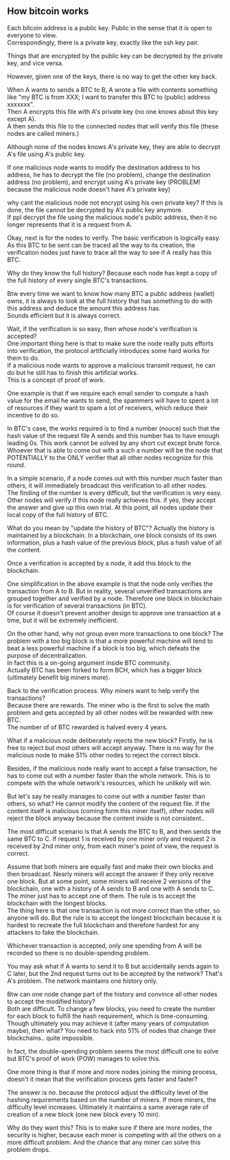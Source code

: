 How bitcoin works
-------------------------------

Each bitcoin address is a public key.
Public in the sense that it is open to everyone to view.  
Correspondingly, there is a private key, exactly like the ssh key pair.

Things that are encrypted by the public key can be decrypted by the private key,
and vice versa.

However, given one of the keys, there is no way to get the other key back.

When A wants to sends a BTC to B,
A wrote a file with contents something like "my BTC is from XXX; I want to transfer this BTC to (public) address xxxxxxx".  
Then A encrypts this file with A's private key (no one knows about this key except A).  
A then sends this file to the connected nodes that will verify this file (these nodes are called miners.)

Although none of the nodes knows A's private key, they are able to decrypt A's file using A's public key.

If one malicious node wants to modify the destination address to his address, he has to decrypt the file (no problem),
change the destination address (no problem),
and encrypt using A's private key (PROBLEM! because the malicious node doesn't have A's private key)

why cant the malicious node not encrypt using his own private key?
If this is done, the file cannot be decrypted by A's public key anymore.  
If ppl decrypt the file using the malicious node's public address, then it no longer represents that it is a request from A.

Okay, next is for the nodes to verify.
The basic verification is logically easy.
As this BTC to be sent can be traced all the way to its creation, the verification nodes just have to trace all the way to see if A really has this BTC.

Why do they know the full history?
Because each node has kept a copy of the full history of every single BTC's transactions.

Btw every time we want to know how many BTC a public address (wallet) owns, it is always to look at the full history that has something to do with this address
and deduce the amount this address has.  
Sounds efficient but it is always correct.

Wait, if the verification is so easy, then whose node's verification is accepted?  
One important thing here is that to make sure the node really puts efforts into verification,
the protocol artificially introduces some hard works for them to do.  
If a malicious node wants to approve a malicious transmit request, he can do but he still has to finish this artificial works.  
This is a concept of proof of work.

One example is that if we require each email sender to compute a hash value for the email he wants to send,
the spammers will have to spent a lot of resources if they want to spam a lot of receivers, which reduce their incentive to do so.

In BTC's case, the works required is to find a number (nouce) such that the hash value of the request file A sends and this number has to have enough leading 0s.
This work cannot be solved by any short cut except brute force.
Whoever that is able to come out with a such a number will be the node that POTENTIALLY to the ONLY verifier that all other nodes recognize for this round.

In a simple scenario, if a node comes out with this number much faster than others, it will immediately broadcast this verification to all other nodes.  
The finding of the number is every difficult, but the verification is very easy.
Other nodes will verify if this node really achieves this. if yes, they accept the answer and give up this own trial.
At this point, all nodes update their local copy of the full history of BTC.

What do you mean by "update the history of BTC"?
Actually the history is maintained by a blockchain.
In a blockchain, one block consists of its own information, plus a hash value of the previous block, plus a hash value of all the content. 

Once a verification is accepted by a node, it add this block to the blockchain.

One simplification in the above example is that the node only verifies the transaction from A to B.
But in reality, several unverified transactions are grouped together and verified by a node.
Therefore one block in blockchain is for verification of several transactions (in BTC).  
Of course it doesn't prevent another design to approve one transaction at a time, but it will be extremely inefficient.

On the other hand, why not group even more transactions to one block?
The problem with a too big block is that a more powerful machine will tend to beat a less powerful machine if a block is too big,
which defeats the purpose of decentralization.  
In fact this is a on-going argument inside BTC community.  
Actually BTC has been forked to form BCH, which has a bigger block (ultimately benefit big miners more).

Back to the verification process.
Why miners want to help verify the transactions?  
Because there are rewards.
The miner who is the first to solve the math problem and gets accepted by all other nodes will be rewarded with new BTC.  
The number of of BTC rewarded is halved every 4 years.

What if a malicious node deliberately rejects the new block?
Firstly, he is free to reject but most others will accept anyway.
There is no way for the malicious node to make 51% other nodes to reject the correct block.

Besides, if the malicious node really want to accept a false transaction, he has to come out with a number faster than the whole network.
This is to compete with the whole network's resources, which he unlikely will win.

But let's say he really manages to come out with a number faster than others, so what?
He cannot modify the content of the request file.
If the content itself is malicious (coming form this miner itself), other nodes will reject the block anyway because the content inside is not consistent..

The most difficult scenario is that A sends the BTC to B, and then sends the same BTC to C.
If request 1 is received by one miner only and request 2 is received by 2nd miner only,
from each miner's point of view, the request is correct.

Assume that both miners are equally fast and make their own blocks and then broadcast.
Nearly miners will accept the answer if they only receive one block.
But at some point, some miners will receive 2 versions of the blockchain, one with a history of A sends to B and one with A sends to C.  
The miner just has to accept one of them.
The rule is to accept the blockchain with the longest blocks.  
The thing here is that one transaction is not more correct than the other, so anyone will do.
But the rule is to accept the longest blockchain because it is hardest to recreate the full blockchain
and therefore hardest for any attackers to fake the blockchain.

Whichever transaction is accepted, only one spending from A will be recorded so there is no double-spending problem.

You may ask what if A wants to send it to B but accidentally sends again to C later, but the 2nd request turns out to be accepted by the network?
That's A's problem.
The network maintains one history only.

Btw can one node change part of the history and convince all other nodes to accept the modified history?  
Both are difficult.
To change a few blocks, you need to create the number for each block to fulfill the hash requirement, which is time-consuming.
Though ultimately you may achieve it (after many years of computation maybe), then what?
You need to hack into 51% of nodes that change their blockchains.. quite impossible.

In fact, the double-spending problem seems the most difficult one to solve but BTC's proof of work (POW) manages to solve this.

One more thing is that if more and more nodes joining the mining process, doesn't it mean that the verification process gets faster and faster?

The answer is no. because the protocol adjust the difficulty level of the hashing requirements based on the number of miners.
If more miners, the difficulty level increases.
Ultimately it maintains a same average rate of creation of a new block (one new block every 10 min).

Why do they want this?
This is to make sure if there are more nodes, the security is higher, because each miner is competing with all the others on a more difficult problem.
And the chance that any miner can solve this problem drops.
